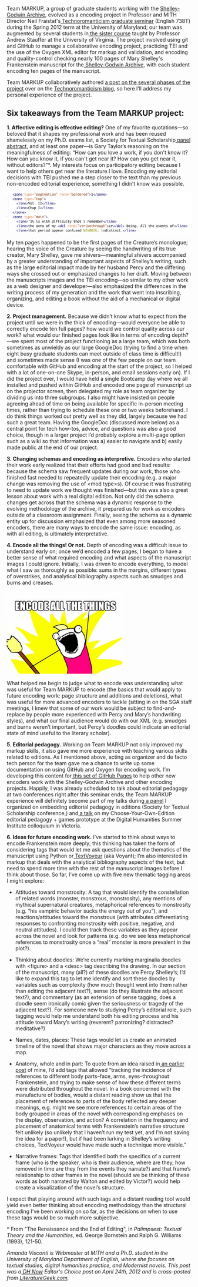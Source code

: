 Team MARKUP, a group of graduate students working with the [Shelley-Godwin Archive](http://shelleygodwinarchive.org/), evolved as a encoding project in Professor and MITH Director Neil Fraistat's[ Technoromanticism graduate seminar](http://mith.umd.edu/eng738T) (English 738T) during the Spring 2012 term at the University of Maryland; our team was augmented by several students in[ the sister course](http://digital19thcentury.wordpress.com/) taught by Professor Andrew Stauffer at the University of Virginia. The project involved using git and GitHub to manage a collaborative encoding project, practicing TEI and the use of the Oxygen XML editor for markup and validation, and encoding and quality-control checking nearly 100 pages of Mary Shelley's Frankenstein manuscript for the[ Shelley-Godwin Archive](http://shelleygodwinarchive.org/), with each student encoding ten pages of the manuscript.

Team MARKUP collaboratively authored [a post on the several phases of the project](http://mith.umd.edu/eng738T/team-markup-encoding-frankenstein-for-the-shelley-godwin-archive-2/) over on the [Technoromanticism blog](http://mith.umd.edu/eng738T/), so here I’ll address my personal experience of the project.

## Six takeaways from the Team MARKUP project:

**1. Affective editing is effective editing?** One of my favorite quotations—so beloved that it shapes my professional work and has been reused shamelessly on my Ph.D. exams list, a Society for Textual Scholarship[ panel abstract](http://web.archive.org/web/20151223202657/http://literaturegeek.com/2012/02/17/society-for-textual-scholarship-panel-abstract/), and at least one paper—is Gary Taylor’s reasoning on the meaningfulness of editing: “How can you love a work, if you don't know it? How can you know it, if you can't get near it? How can you get near it, without editors?”\*. My interests focus on participatory editing because I want to help others get near the literature I love. Encoding my editorial decisions with TEI pushed me a step closer to the text than my previous non-encoded editorial experience, something I didn’t know was possible.

![Screenshot of TEI encoding of first page of volume II of Frankenstein manuscript](../../images/2012-04-TEIexample.jpg)

My ten pages happened to be the first pages of the Creature’s monologue; hearing the voice of the Creature by seeing the handwriting of its true creator, Mary Shelley, gave me shivers—meaningful shivers accompanied by a greater understanding of important aspects of Shelley’s writing, such as the large editorial impact made by her husband Percy and the differing ways she crossed out or emphasized changes to her draft. Moving between the manuscripts images and the TEI encoding—so similar to my other work as a web designer and developer—also emphasized the differences in the writing process of my generation and the work that went into inscribing, organizing, and editing a book without the aid of a mechanical or digital device.

**2. Project management.** Because we didn’t know what to expect from the project until we were in the thick of encoding—would everyone be able to correctly encode ten full pages? how would we control quality across our work? what would our finished pages look like in terms of encoding depth?—we spent most of the project functioning as a large team, which was both sometimes as unwieldy as our large GoogleDoc (trying to find a time when eight busy graduate students can meet outside of class time is difficult!) and sometimes made sense (I was one of the few people on our team comfortable with GitHub and encoding at the start of the project, so I helped with a lot of one-on-one Skype, in-person, and email sessions early on). If I did the project over, I would have held a single Bootcamp day where we all installed and pushed within GitHub and encoded one page of manuscript up on the projector screen, then delegated my role as team organizer by dividing us into three subgroups. I also might have insisted on people agreeing ahead of time on being available for specific in-person meeting times, rather than trying to schedule these one or two weeks beforehand. I do think things worked out pretty well as they did, largely because we had such a great team. Having the GoogleDoc (discussed more below) as a central point for tech how-tos, advice, and questions was also a good choice, though in a larger project I’d probably explore a multi-page option such as a wiki so that information was a) easier to navigate and b) easily made public at the end of our project.

**3. Changing schemas and encoding as interpretive.** Encoders who started their work early realized that their efforts had good and bad results: because the schema saw frequent updates during our work, those who finished fast needed to repeatedly update their encoding (e.g. a major change was removing the use of &lt;mod type>s). Of course it was frustrating to need to update work we thought was finished—but this was also a great lesson about work with a real digital edition. Not only did the schema changes get across that the schema was a dynamic response to the evolving methodology of the archive, it prepared us for work as encoders outside of a classroom assignment. Finally, seeing the schema as a dynamic entity up for discussion emphasized that even among more seasoned encoders, there are many ways to encode the same issue: encoding, as with all editing, is ultimately interpretative.

**4. Encode all the things! Or not.** Depth of encoding was a difficult issue to understand early on; once we’d encoded a few pages, I began to have a better sense of what required encoding and what aspects of the manuscript images I could ignore. Initially, I was driven to encode everything, to model what I saw as thoroughly as possible: sums in the margins, different types of overstrikes, and analytical bibliography aspects such as smudges and burns and creases.

![X all the Y meme stating Encode All the Things](../../images/2012-04-encode.jpg)

What helped me begin to judge what to encode was understanding what was useful for Team MARKUP to encode (the basics that would apply to future encoding work: page structure and additions and deletions), what was useful for more advanced encoders to tackle (sitting in on the SGA staff meetings, I knew that some of our work would be subject to find-and-replace by people more experienced with Percy and Mary’s handwriting styles), and what our final audience would do with our XML (e.g. smudges and burns weren’t important, but Percy’s doodles could indicate an editorial state of mind useful to the literary scholar).

**5. Editorial pedagogy.** Working on Team MARKUP not only improved my markup skills, it also gave me more experience with teaching various skills related to editions. As I mentioned above, acting as organizer and de facto tech person for the team gave me a chance to write up some documentation on using GitHub and Oxygen for encoding work. I’m developing this content for[ this set of GitHub Pages](http://amandavisconti.github.com/markup-pedagogy/) to help other new encoders work with the Shelley-Godwin Archive and other encoding projects. Happily, I was already scheduled to talk about editorial pedagogy at two conferences right after this seminar ends; the Team MARKUP experience will definitely become part of my talks during[ a panel](http://web.archive.org/web/20151223202657/http://literaturegeek.com/2012/02/17/society-for-textual-scholarship-panel-abstract/) I organized on embedding editorial pedagogy in editions (Society for Textual Scholarship conference,) and[ a talk](http://www.dhsi.org/events.php) on my Choose-Your-Own-Edition editorial pedagogy + games prototype at the Digital Humanities Summer Institute colloquium in Victoria.

**6. Ideas for future encoding work.** I’ve started to think about ways to encode Frankenstein more deeply; this thinking has taken the form of considering tags that would let me ask questions about the thematics of the manuscript using Python or[ TextVoyeur](http://web.archive.org/web/20150312052932/http://hermeneuti.ca:80/voyeur) (aka Voyant); I’m also interested in markup that deals with the analytical bibliography aspects of the text, but need to spend more time with the rest of the manuscript images before I think about those. So far, I’ve come up with five new thematic tagging areas I might explore:

- Attitudes toward monstrosity: A tag that would identify the constellation of related words (monster, monstrous, monstrosity), any mentions of mythical supernatural creatures, metaphorical references to monstrosity (e.g. “his vampiric behavior sucks the energy out of you”), and reactions/attitudes toward the monstrous (with attributes differentiating responses to confronting monstrosity with positive, negative, and neutral attitudes). I could then track these variables as they appear across the novel and look for patterns (e.g. do we see less metaphorical references to monstrosity once a “real” monster is more prevalent in the plot?).

* Thinking about doodles: We’re currently marking marginalia doodles with &lt;figure> and a &lt;desc> tag describing the drawing. In our section of the manuscript, many (all?) of these doodles are Percy Shelley’s; I’d like to expand this tag to let me identify and sort these doodles by variables such as complexity (how much thought went into them rather than editing the adjacent text?), sense (do they illustrate the adjacent text?), and commentary (as an extension of sense tagging, does a doodle seem ironically comic given the seriousness or tragedy of the adjacent text?). For someone new to studying Percy’s editorial role, such tagging would help me understand both his editing process and his attitude toward Mary’s writing (reverent? patronizing? distracted? meditative?)

- Names, dates, places: These tags would let us create an animated timeline of the novel that shows major characters as they move across a map.

* Anatomy, whole and in part: To quote from an idea raised in[ an earlier post](http://www.literaturegeek.com/useful-prosthetics-pretty-metaphors-and-more-on-dh-tools/#more-510) of mine, I’d add tags that allowed “tracking the incidence of references to different body parts–face, arms, eyes–throughout Frankenstein, and trying to make sense of how these different terms were distributed throughout the novel. In a book concerned with the manufacture of bodies, would a distant reading show us that the placement of references to parts of the body reflected any deeper meanings, e.g. might we see more references to certain areas of the body grouped in areas of the novel with corresponding emphases on the display, observation, and action? A correlation in the frequency and placement of anatomical terms with Frankenstein‘s narrative structure felt unlikely (so unlikely that I haven’t run my test yet, and I’m not saving the idea for a paper!), but if had been lurking in Shelley’s writing choices, TextVoyeur would have made such a technique more visible.”

- Narrative frames: Tags that identified both the specifics of a current frame (who is the speaker, who is their audience, where are they, how removed in time are they from the events they narrate?) and that frame’s relationship to other frames in the novel (should we be thinking of these words as both narrated by Walton and edited by Victor?) would help create a visualization of the novel’s structure.

I expect that playing around with such tags and a distant reading tool would yield even better thinking about encoding methodology than the structural encoding I’ve been working on so far, as the decisions on when to use these tags would be so much more subjective.

\* From "The Renaissance and the End of Editing", in _Palimpsest: Textual Theory and the Humanities_, ed. George Bornstein and Ralph G. Williams (1993), 121-50.

_Amanda Visconti is Webmaster at MITH and a Ph.D. student in the University of Maryland Department of English, where she focuses on textual studies, digital humanities practice, and Modernist novels. This post was a[ DH Now](http://digitalhumanitiesnow.org/) Editor's Choice post on April 24th, 2012 and is cross-posted from [LiteratureGeek.com](http://www.literaturegeek.com)._
